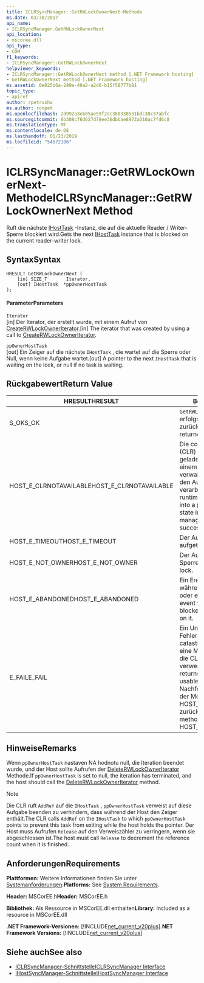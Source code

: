 ```yaml
---
title: ICLRSyncManager::GetRWLockOwnerNext-Methode
ms.date: 03/30/2017
api_name:
- ICLRSyncManager.GetRWLockOwnerNext
api_location:
- mscoree.dll
api_type:
- COM
f1_keywords:
- ICLRSyncManager::GetRWLockOwnerNext
helpviewer_keywords:
- ICLRSyncManager::GetRWLockOwnerNext method [.NET Framework hosting]
- GetRWLockOwnerNext method [.NET Framework hosting]
ms.assetid: 0e025b6a-280e-40a2-a2d0-b15f58777b81
topic_type:
- apiref
author: rpetrusha
ms.author: ronpet
ms.openlocfilehash: 2d992a3eb05ae59f2dc380338531bdc38c37abfc
ms.sourcegitcommit: 6b308cf6d627d78ee36dbbae8972a310ac7fd6c8
ms.translationtype: MT
ms.contentlocale: de-DE
ms.lasthandoff: 01/23/2019
ms.locfileid: "54572106"
---
```

# <a name="iclrsyncmanagergetrwlockownernext-method"></a><span data-ttu-id="d9c05-102">ICLRSyncManager::GetRWLockOwnerNext-Methode</span><span class="sxs-lookup"><span data-stu-id="d9c05-102">ICLRSyncManager::GetRWLockOwnerNext Method</span></span>
<span data-ttu-id="d9c05-103">Ruft die nächste [IHostTask](../../../../docs/framework/unmanaged-api/hosting/ihosttask-interface.md) -Instanz, die auf die aktuelle Reader / Writer-Sperre blockiert wird.</span><span class="sxs-lookup"><span data-stu-id="d9c05-103">Gets the next [IHostTask](../../../../docs/framework/unmanaged-api/hosting/ihosttask-interface.md) instance that is blocked on the current reader-writer lock.</span></span>  
  
## <a name="syntax"></a><span data-ttu-id="d9c05-104">Syntax</span><span class="sxs-lookup"><span data-stu-id="d9c05-104">Syntax</span></span>  
  
```  
HRESULT GetRWLockOwnerNext (  
    [in] SIZE_T       Iterator,  
    [out] IHostTask  *ppOwnerHostTask  
);  
```  
  
#### <a name="parameters"></a><span data-ttu-id="d9c05-105">Parameter</span><span class="sxs-lookup"><span data-stu-id="d9c05-105">Parameters</span></span>  
 `Iterator`  
 <span data-ttu-id="d9c05-106">[in] Der Iterator, der erstellt wurde, mit einem Aufruf von [CreateRWLockOwnerIterator](../../../../docs/framework/unmanaged-api/hosting/iclrsyncmanager-createrwlockowneriterator-method.md).</span><span class="sxs-lookup"><span data-stu-id="d9c05-106">[in] The iterator that was created by using a call to [CreateRWLockOwnerIterator](../../../../docs/framework/unmanaged-api/hosting/iclrsyncmanager-createrwlockowneriterator-method.md).</span></span>  
  
 `ppOwnerHostTask`  
 <span data-ttu-id="d9c05-107">[out] Ein Zeiger auf die nächste `IHostTask` , die wartet auf die Sperre oder Null, wenn keine Aufgabe wartet.</span><span class="sxs-lookup"><span data-stu-id="d9c05-107">[out] A pointer to the next `IHostTask` that is waiting on the lock, or null if no task is waiting.</span></span>  
  
## <a name="return-value"></a><span data-ttu-id="d9c05-108">Rückgabewert</span><span class="sxs-lookup"><span data-stu-id="d9c05-108">Return Value</span></span>  
  
|<span data-ttu-id="d9c05-109">HRESULT</span><span class="sxs-lookup"><span data-stu-id="d9c05-109">HRESULT</span></span>|<span data-ttu-id="d9c05-110">Beschreibung</span><span class="sxs-lookup"><span data-stu-id="d9c05-110">Description</span></span>|  
|-------------|-----------------|  
|<span data-ttu-id="d9c05-111">S_OK</span><span class="sxs-lookup"><span data-stu-id="d9c05-111">S_OK</span></span>|<span data-ttu-id="d9c05-112">`GetRWLockOwnerNext` wurde erfolgreich zurückgegeben.</span><span class="sxs-lookup"><span data-stu-id="d9c05-112">`GetRWLockOwnerNext` returned successfully.</span></span>|  
|<span data-ttu-id="d9c05-113">HOST_E_CLRNOTAVAILABLE</span><span class="sxs-lookup"><span data-stu-id="d9c05-113">HOST_E_CLRNOTAVAILABLE</span></span>|<span data-ttu-id="d9c05-114">Die common Language Runtime (CLR) wurde nicht in einen Prozess geladen wurde, oder die CLR ist in einem Zustand, in dem nicht verwalteten Code ausführen oder den Aufruf erfolgreich zu verarbeiten.</span><span class="sxs-lookup"><span data-stu-id="d9c05-114">The common language runtime (CLR) has not been loaded into a process, or the CLR is in a state in which it cannot run managed code or process the call successfully.</span></span>|  
|<span data-ttu-id="d9c05-115">HOST_E_TIMEOUT</span><span class="sxs-lookup"><span data-stu-id="d9c05-115">HOST_E_TIMEOUT</span></span>|<span data-ttu-id="d9c05-116">Der Aufruf ist ein Timeout aufgetreten.</span><span class="sxs-lookup"><span data-stu-id="d9c05-116">The call timed out.</span></span>|  
|<span data-ttu-id="d9c05-117">HOST_E_NOT_OWNER</span><span class="sxs-lookup"><span data-stu-id="d9c05-117">HOST_E_NOT_OWNER</span></span>|<span data-ttu-id="d9c05-118">Der Aufrufer ist nicht Besitzer der Sperre.</span><span class="sxs-lookup"><span data-stu-id="d9c05-118">The caller does not own the lock.</span></span>|  
|<span data-ttu-id="d9c05-119">HOST_E_ABANDONED</span><span class="sxs-lookup"><span data-stu-id="d9c05-119">HOST_E_ABANDONED</span></span>|<span data-ttu-id="d9c05-120">Ein Ereignis wurde abgebrochen, während sich der blockierte Thread oder eine Fiber darauf gewartet.</span><span class="sxs-lookup"><span data-stu-id="d9c05-120">An event was canceled while a blocked thread or fiber was waiting on it.</span></span>|  
|<span data-ttu-id="d9c05-121">E_FAIL</span><span class="sxs-lookup"><span data-stu-id="d9c05-121">E_FAIL</span></span>|<span data-ttu-id="d9c05-122">Ein Unbekannter Schwerwiegender Fehler ist aufgetreten.</span><span class="sxs-lookup"><span data-stu-id="d9c05-122">An unknown catastrophic failure occurred.</span></span> <span data-ttu-id="d9c05-123">Wenn eine Methode E_FAIL zurückgibt, ist die CLR nicht mehr im Prozess verwendet werden.</span><span class="sxs-lookup"><span data-stu-id="d9c05-123">When a method returns E_FAIL, the CLR is no longer usable within the process.</span></span> <span data-ttu-id="d9c05-124">Nachfolgende Aufrufe zum Hosten der Methoden HOST_E_CLRNOTAVAILABLE zurück.</span><span class="sxs-lookup"><span data-stu-id="d9c05-124">Subsequent calls to hosting methods return HOST_E_CLRNOTAVAILABLE.</span></span>|  
  
## <a name="remarks"></a><span data-ttu-id="d9c05-125">Hinweise</span><span class="sxs-lookup"><span data-stu-id="d9c05-125">Remarks</span></span>  
 <span data-ttu-id="d9c05-126">Wenn `ppOwnerHostTask` nastaven NA hodnotu null, die Iteration beendet wurde, und der Host sollte Aufrufen der [DeleteRWLockOwnerIterator](../../../../docs/framework/unmanaged-api/hosting/iclrsyncmanager-deleterwlockowneriterator-method.md) Methode.</span><span class="sxs-lookup"><span data-stu-id="d9c05-126">If `ppOwnerHostTask` is set to null, the iteration has terminated, and the host should call the [DeleteRWLockOwnerIterator](../../../../docs/framework/unmanaged-api/hosting/iclrsyncmanager-deleterwlockowneriterator-method.md) method.</span></span>  
  
> [!NOTE]
>  <span data-ttu-id="d9c05-127">Die CLR ruft `AddRef` auf die `IHostTask` , `ppOwnerHostTask` verweist auf diese Aufgabe beenden zu verhindern, dass während der Host den Zeiger enthält.</span><span class="sxs-lookup"><span data-stu-id="d9c05-127">The CLR calls `AddRef` on the `IHostTask` to which `ppOwnerHostTask` points to prevent this task from exiting while the host holds the pointer.</span></span> <span data-ttu-id="d9c05-128">Der Host muss Aufrufen `Release` auf den Verweiszähler zu verringern, wenn sie abgeschlossen ist.</span><span class="sxs-lookup"><span data-stu-id="d9c05-128">The host must call `Release` to decrement the reference count when it is finished.</span></span>  
  
## <a name="requirements"></a><span data-ttu-id="d9c05-129">Anforderungen</span><span class="sxs-lookup"><span data-stu-id="d9c05-129">Requirements</span></span>  
 <span data-ttu-id="d9c05-130">**Plattformen:** Weitere Informationen finden Sie unter [Systemanforderungen](../../../../docs/framework/get-started/system-requirements.md).</span><span class="sxs-lookup"><span data-stu-id="d9c05-130">**Platforms:** See [System Requirements](../../../../docs/framework/get-started/system-requirements.md).</span></span>  
  
 <span data-ttu-id="d9c05-131">**Header:** MSCorEE.h</span><span class="sxs-lookup"><span data-stu-id="d9c05-131">**Header:** MSCorEE.h</span></span>  
  
 <span data-ttu-id="d9c05-132">**Bibliothek:** Als Ressource in MSCorEE.dll enthalten</span><span class="sxs-lookup"><span data-stu-id="d9c05-132">**Library:** Included as a resource in MSCorEE.dll</span></span>  
  
 <span data-ttu-id="d9c05-133">**.NET Framework-Versionen:** [!INCLUDE[net_current_v20plus](../../../../includes/net-current-v20plus-md.md)]</span><span class="sxs-lookup"><span data-stu-id="d9c05-133">**.NET Framework Versions:** [!INCLUDE[net_current_v20plus](../../../../includes/net-current-v20plus-md.md)]</span></span>  
  
## <a name="see-also"></a><span data-ttu-id="d9c05-134">Siehe auch</span><span class="sxs-lookup"><span data-stu-id="d9c05-134">See also</span></span>
- [<span data-ttu-id="d9c05-135">ICLRSyncManager-Schnittstelle</span><span class="sxs-lookup"><span data-stu-id="d9c05-135">ICLRSyncManager Interface</span></span>](../../../../docs/framework/unmanaged-api/hosting/iclrsyncmanager-interface.md)
- [<span data-ttu-id="d9c05-136">IHostSyncManager-Schnittstelle</span><span class="sxs-lookup"><span data-stu-id="d9c05-136">IHostSyncManager Interface</span></span>](../../../../docs/framework/unmanaged-api/hosting/ihostsyncmanager-interface.md)
